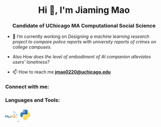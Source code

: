 <h1 align="center">Hi 👋, I'm Jiaming Mao</h1>
<h3 align="center">Candidate of UChicago MA Computational Social Science</h3>

- 🔭 I’m currently working on *Designing a machine learning research project to compare police reports with university reports of crimes on college campuses.*
- Also *How does the level of embodiment of AI companion alleviates users' loneliness?*

- 📫 How to reach me **jmao0220@uchicago.edu**

<h3 align="left">Connect with me:</h3>
<p align="left">
</p>

<h3 align="left">Languages and Tools:</h3>
<p align="left"> <a href="https://www.mysql.com/" target="_blank" rel="noreferrer"> <img src="https://raw.githubusercontent.com/devicons/devicon/master/icons/mysql/mysql-original-wordmark.svg" alt="mysql" width="40" height="40"/> </a> <a href="https://www.python.org" target="_blank" rel="noreferrer"> <img src="https://raw.githubusercontent.com/devicons/devicon/master/icons/python/python-original.svg" alt="python" width="40" height="40"/> </a> </p>
